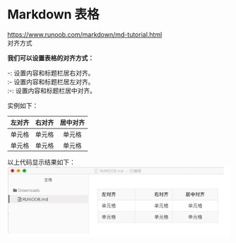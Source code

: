 # Markdown 表格
https://www.runoob.com/markdown/md-tutorial.html    
对齐方式

**我们可以设置表格的对齐方式：**

-: 设置内容和标题栏居右对齐。   
:- 设置内容和标题栏居左对齐。   
:-: 设置内容和标题栏居中对齐。  

实例如下：

| 左对齐 | 右对齐 | 居中对齐 |
| :-----| ----: | :----: |
| 单元格 | 单元格 | 单元格 |
| 单元格 | 单元格 | 单元格 |

以上代码显示结果如下：  
![1](image/1.png)